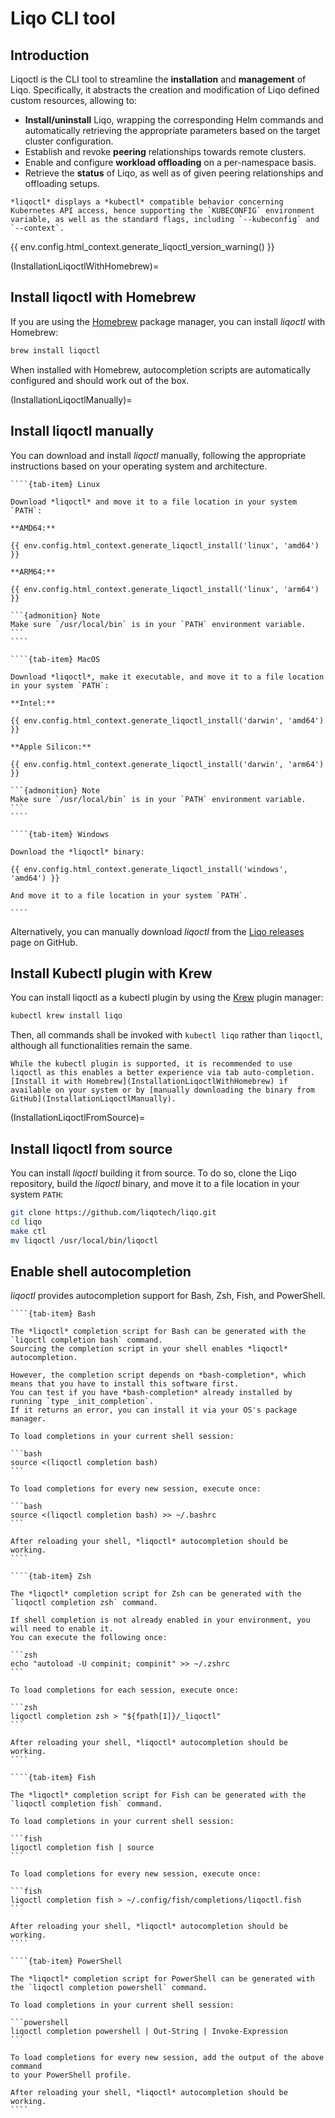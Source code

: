 # Liqo CLI tool

## Introduction

Liqoctl is the CLI tool to streamline the **installation** and **management** of Liqo.
Specifically, it abstracts the creation and modification of Liqo defined custom resources, allowing to:

* **Install/uninstall** Liqo, wrapping the corresponding Helm commands and automatically retrieving the appropriate parameters based on the target cluster configuration.
* Establish and revoke **peering** relationships towards remote clusters.
* Enable and configure **workload offloading** on a per-namespace basis.
* Retrieve the **status** of Liqo, as well as of given peering relationships and offloading setups.

```{admonition} Note
*liqoctl* displays a *kubectl* compatible behavior concerning Kubernetes API access, hence supporting the `KUBECONFIG` environment variable, as well as the standard flags, including `--kubeconfig` and `--context`.
```

{{ env.config.html_context.generate_liqoctl_version_warning() }}

(InstallationLiqoctlWithHomebrew)=

## Install liqoctl with Homebrew

If you are using the [Homebrew](https://brew.sh/) package manager, you can install *liqoctl* with Homebrew:

```bash
brew install liqoctl
```

When installed with Homebrew, autocompletion scripts are automatically configured and should work out of the box.

(InstallationLiqoctlManually)=

## Install liqoctl manually

You can download and install *liqoctl* manually, following the appropriate instructions based on your operating system and architecture.

`````{tab-set}
````{tab-item} Linux

Download *liqoctl* and move it to a file location in your system `PATH`:

**AMD64:**

{{ env.config.html_context.generate_liqoctl_install('linux', 'amd64') }}

**ARM64:**

{{ env.config.html_context.generate_liqoctl_install('linux', 'arm64') }}

```{admonition} Note
Make sure `/usr/local/bin` is in your `PATH` environment variable.
```
````

````{tab-item} MacOS

Download *liqoctl*, make it executable, and move it to a file location in your system `PATH`:

**Intel:**

{{ env.config.html_context.generate_liqoctl_install('darwin', 'amd64') }}

**Apple Silicon:**

{{ env.config.html_context.generate_liqoctl_install('darwin', 'arm64') }}

```{admonition} Note
Make sure `/usr/local/bin` is in your `PATH` environment variable.
```
````

````{tab-item} Windows

Download the *liqoctl* binary:

{{ env.config.html_context.generate_liqoctl_install('windows', 'amd64') }}

And move it to a file location in your system `PATH`.

````
`````

Alternatively, you can manually download *liqoctl* from the [Liqo releases](https://github.com/liqotech/liqo/releases/) page on GitHub.

## Install Kubectl plugin with Krew

You can install liqoctl as a kubectl plugin by using the [Krew](https://krew.sigs.k8s.io/) plugin manager:

```bash
kubectl krew install liqo
```

Then, all commands shall be invoked with `kubectl liqo` rather than `liqoctl`, although all functionalities remain the same.

```{warning}
While the kubectl plugin is supported, it is recommended to use liqoctl as this enables a better experience via tab auto-completion.
[Install it with Homebrew](InstallationLiqoctlWithHomebrew) if available on your system or by [manually downloading the binary from GitHub](InstallationLiqoctlManually).
```

(InstallationLiqoctlFromSource)=

## Install liqoctl from source

You can install *liqoctl* building it from source.
To do so, clone the Liqo repository, build the *liqoctl* binary, and move it to a file location in your system `PATH`:

```bash
git clone https://github.com/liqotech/liqo.git
cd liqo
make ctl
mv liqoctl /usr/local/bin/liqoctl
```

## Enable shell autocompletion

*liqoctl* provides autocompletion support for Bash, Zsh, Fish, and PowerShell.

`````{tab-set}
````{tab-item} Bash

The *liqoctl* completion script for Bash can be generated with the `liqoctl completion bash` command.
Sourcing the completion script in your shell enables *liqoctl* autocompletion.

However, the completion script depends on *bash-completion*, which means that you have to install this software first.
You can test if you have *bash-completion* already installed by running `type _init_completion`.
If it returns an error, you can install it via your OS's package manager.

To load completions in your current shell session:

```bash
source <(liqoctl completion bash)
```

To load completions for every new session, execute once:

```bash
source <(liqoctl completion bash) >> ~/.bashrc
```

After reloading your shell, *liqoctl* autocompletion should be working.
````

````{tab-item} Zsh

The *liqoctl* completion script for Zsh can be generated with the `liqoctl completion zsh` command.

If shell completion is not already enabled in your environment, you will need to enable it.
You can execute the following once:

```zsh
echo "autoload -U compinit; compinit" >> ~/.zshrc
```

To load completions for each session, execute once:

```zsh
liqoctl completion zsh > "${fpath[1]}/_liqoctl"
```

After reloading your shell, *liqoctl* autocompletion should be working.
````

````{tab-item} Fish

The *liqoctl* completion script for Fish can be generated with the `liqoctl completion fish` command.

To load completions in your current shell session:

```fish
liqoctl completion fish | source
```

To load completions for every new session, execute once:

```fish
liqoctl completion fish > ~/.config/fish/completions/liqoctl.fish
```

After reloading your shell, *liqoctl* autocompletion should be working.
````

````{tab-item} PowerShell

The *liqoctl* completion script for PowerShell can be generated with the `liqoctl completion powershell` command.

To load completions in your current shell session:

```powershell
liqoctl completion powershell | Out-String | Invoke-Expression
```

To load completions for every new session, add the output of the above command
to your PowerShell profile.

After reloading your shell, *liqoctl* autocompletion should be working.
````


`````
